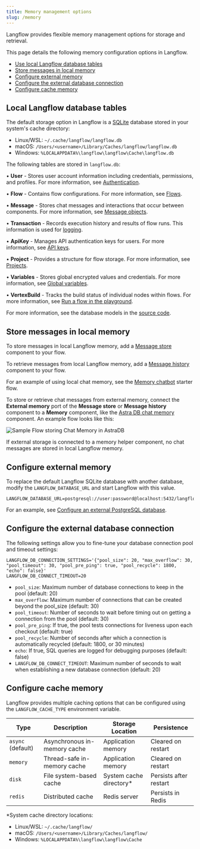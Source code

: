 ```yaml
---
title: Memory management options
slug: /memory
---
```


Langflow provides flexible memory management options for storage and retrieval.

This page details the following memory configuration options in Langflow.

- [Use local Langflow database tables](#local-langflow-database-tables)
- [Store messages in local memory](#store-messages-in-local-memory)
- [Configure external memory](#configure-external-memory)
- [Configure the external database connection](#configure-the-external-database-connection)
- [Configure cache memory](#configure-cache-memory)

## Local Langflow database tables

The default storage option in Langflow is a [SQLite](https://www.sqlite.org/) database stored in your system's cache directory:

- Linux/WSL: `~/.cache/langflow/langflow.db`
- macOS: `/Users/<username>/Library/Caches/langflow/langflow.db`
- Windows: `%LOCALAPPDATA%\langflow\langflow\Cache\langflow.db`

The following tables are stored in `langflow.db`:

• **User** - Stores user account information including credentials, permissions, and profiles. For more information, see [Authentication](/configuration-authentication).

• **Flow** - Contains flow configurations. For more information, see [Flows](/concepts-flows).

• **Message** - Stores chat messages and interactions that occur between components. For more information, see [Message objects](/concepts-objects#message-object).

• **Transaction** - Records execution history and results of flow runs. This information is used for [logging](/logging).

• **ApiKey** - Manages API authentication keys for users. For more information, see [API keys](/configuration-api-keys).

• **Project** - Provides a structure for flow storage. For more information, see [Projects](/concepts-overview#projects).

• **Variables** - Stores global encrypted values and credentials. For more information, see [Global variables](/configuration-global-variables).

• **VertexBuild** - Tracks the build status of individual nodes within flows. For more information, see [Run a flow in the playground](/concepts-playground).

For more information, see the database models in the [source code](https://github.com/langflow-ai/langflow/tree/main/src/backend/base/langflow/services/database/models).

## Store messages in local memory

To store messages in local Langflow memory, add a [Message store](/components-helpers#message-store) component to your flow.

To retrieve messages from local Langflow memory, add a [Message history](/components-helpers#message-history) component to your flow.

For an example of using local chat memory, see the [Memory chatbot](/memory-chatbot) starter flow.

To store or retrieve chat messages from external memory, connect the **External memory** port of the **Message store** or **Message history** component to a **Memory** component, like the [Astra DB chat memory](components-memories#astradbchatmemory-component) component. An example flow looks like this:

![Sample Flow storing Chat Memory in AstraDB](/img/astra_db_chat_memory_rounded.png)

If external storage is connected to a memory helper component, no chat messages are stored in local Langflow memory.

## Configure external memory

To replace the default Langflow SQLite database with another database, modify the `LANGFLOW_DATABASE_URL` and start Langflow with this value.

```
LANGFLOW_DATABASE_URL=postgresql://user:password@localhost:5432/langflow
```

For an example, see [Configure an external PostgreSQL database](/configuration-custom-database).

## Configure the external database connection

The following settings allow you to fine-tune your database connection pool and timeout settings:

```
LANGFLOW_DB_CONNECTION_SETTINGS='{"pool_size": 20, "max_overflow": 30, "pool_timeout": 30, "pool_pre_ping": true, "pool_recycle": 1800, "echo": false}'
LANGFLOW_DB_CONNECT_TIMEOUT=20
```

- `pool_size`: Maximum number of database connections to keep in the pool (default: 20)
- `max_overflow`: Maximum number of connections that can be created beyond the pool_size (default: 30)
- `pool_timeout`: Number of seconds to wait before timing out on getting a connection from the pool (default: 30)
- `pool_pre_ping`: If true, the pool tests connections for liveness upon each checkout (default: true)
- `pool_recycle`: Number of seconds after which a connection is automatically recycled (default: 1800, or 30 minutes)
- `echo`: If true, SQL queries are logged for debugging purposes (default: false)
- `LANGFLOW_DB_CONNECT_TIMEOUT`: Maximum number of seconds to wait when establishing a new database connection (default: 20)

## Configure cache memory

Langflow provides multiple caching options that can be configured using the `LANGFLOW_CACHE_TYPE` environment variable.

| Type              | Description                  | Storage Location         | Persistence            |
| ----------------- | ---------------------------- | ------------------------ | ---------------------- |
| `async` (default) | Asynchronous in-memory cache | Application memory       | Cleared on restart     |
| `memory`          | Thread-safe in-memory cache  | Application memory       | Cleared on restart     |
| `disk`            | File system-based cache      | System cache directory\* | Persists after restart |
| `redis`           | Distributed cache            | Redis server             | Persists in Redis      |

\*System cache directory locations:

- Linux/WSL: `~/.cache/langflow/`
- macOS: `/Users/<username>/Library/Caches/langflow/`
- Windows: `%LOCALAPPDATA%\langflow\langflow\Cache`